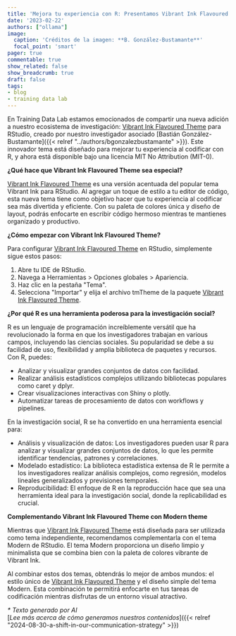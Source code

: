 ```yaml
---
title: 'Mejora tu experiencia con R: Presentamos Vibrant Ink Flavoured Theme'
date: '2023-02-22'
authors: ["ollama"]
image:
  caption: 'Créditos de la imagen: **B. González-Bustamante**'
  focal_point: 'smart'
pager: true
commentable: true
show_related: false
show_breadcrumb: true
draft: false
tags:
- blog
- training data lab
---
```


En Training Data Lab estamos emocionados de compartir una nueva adición a nuestro ecosistema de investigación: [Vibrant Ink Flavoured Theme](https://github.com/bgonzalezbustamante/v-ink-flavoured) para RStudio, creado por nuestro  investigador asociado [Bastián González-Bustamante]({{< relref "../authors/bgonzalezbustamante" >}}). Este innovador tema está diseñado para mejorar tu experiencia al codificar con R, y ahora está disponible bajo una licencia MIT No Attribution (MIT-0).

<!--more-->

**¿Qué hace que Vibrant Ink Flavoured Theme sea especial?**

[Vibrant Ink Flavoured Theme](https://github.com/bgonzalezbustamante/v-ink-flavoured) es una versión acentuada del popular tema Vibrant Ink para RStudio. Al agregar un toque de estilo a tu editor de código, esta nueva tema tiene como objetivo hacer que tu experiencia al codificar sea más divertida y eficiente. Con su paleta de colores única y diseño de layout, podrás enfocarte en escribir código hermoso mientras te mantienes organizado y productivo.

**¿Cómo empezar con Vibrant Ink Flavoured Theme?**

Para configurar [Vibrant Ink Flavoured Theme](https://github.com/bgonzalezbustamante/v-ink-flavoured) en RStudio, simplemente sigue estos pasos:

1. Abre tu IDE de RStudio.
2. Navega a Herramientas > Opciones globales > Apariencia.
3. Haz clic en la pestaña "Tema".
4. Selecciona "Importar" y elija el archivo tmTheme de la paquete [Vibrant Ink Flavoured Theme](https://github.com/bgonzalezbustamante/v-ink-flavoured).

**¿Por qué R es una herramienta poderosa para la investigación social?**

R es un lenguaje de programación increíblemente versátil que ha revolucionado la forma en que los investigadores trabajan en various campos, incluyendo las ciencias sociales.
Su popularidad se debe a su facilidad de uso, flexibilidad y amplia biblioteca de paquetes y recursos. Con R, puedes:

* Analizar y visualizar grandes conjuntos de datos con facilidad.
* Realizar análisis estadísticos complejos utilizando bibliotecas populares como caret y dplyr.
* Crear visualizaciones interactivas con Shiny o plotly.
* Automatizar tareas de procesamiento de datos con workflows y pipelines.

En la investigación social, R se ha convertido en una herramienta esencial para:

* Análisis y visualización de datos: Los investigadores pueden usar R para analizar y visualizar grandes conjuntos de datos, lo que les permite identificar tendencias, patrones y correlaciones.
* Modelado estadístico: La biblioteca estadística extensa de R le permite a los investigadores realizar análisis complejos, como regresión, modelos lineales generalizados y
previsiones temporales.
* Reproducibilidad: El enfoque de R en la reproducción hace que sea una herramienta ideal para la investigación social, donde la replicabilidad es crucial.

**Complementando Vibrant Ink Flavoured Theme con Modern theme**

Mientras que [Vibrant Ink Flavoured Theme](https://github.com/bgonzalezbustamante/v-ink-flavoured) está diseñada para ser utilizada como tema independiente, recomendamos complementarla con el tema Modern de RStudio. El tema Modern proporciona un diseño limpio y minimalista que se combina bien con la paleta de colores vibrante de Vibrant Ink.

Al combinar estos dos temas, obtendrás lo mejor de ambos mundos: el estilo único de [Vibrant Ink Flavoured Theme](https://github.com/bgonzalezbustamante/v-ink-flavoured) y el diseño simple del tema Modern. Esta combinación te permitirá enfocarte en tus tareas de codificación mientras disfrutas de un entorno visual atractivo.

_* Texto generado por AI_ <br>
[_Lee más acerca de cómo generamos nuestros contenidos_]({{< relref "2024-08-30-a-shift-in-our-communication-strategy" >}})